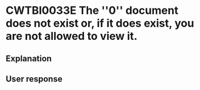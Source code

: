 # CWTBI0033E The ''0'' document does not exist or, if it does exist, you are not allowed to view it.

## Explanation

## User response